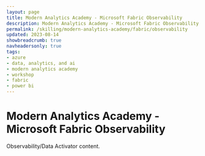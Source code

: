 ```yaml
---
layout: page
title: Modern Analytics Academy - Microsoft Fabric Observability
description: Modern Analytics Academy - Microsoft Fabric Observability
permalink: /skilling/modern-analytics-academy/fabric/observability
updated: 2023-08-14
showbreadcrumb: true
navheadersonly: true
tags:
- azure
- data, analytics, and ai
- modern analytics academy
- workshop
- fabric
- power bi
---
```


# Modern Analytics Academy - Microsoft Fabric Observability

Observability/Data Activator content.
